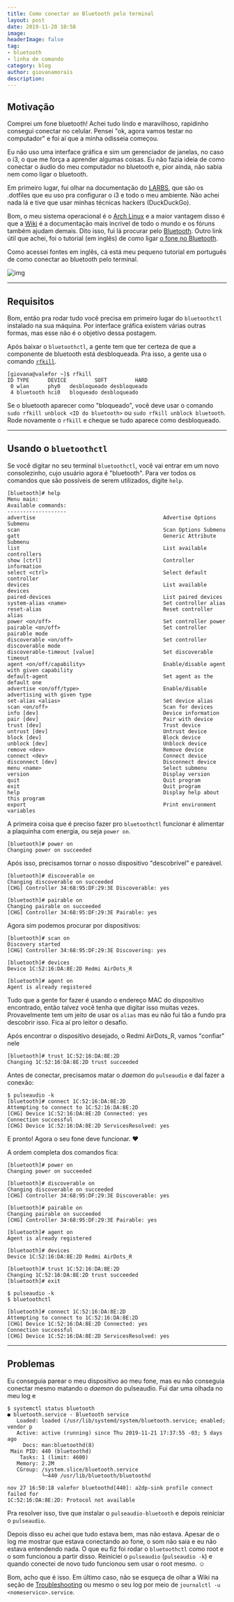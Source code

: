 ```yaml
---
title: Como conectar ao Bluetooth pelo terminal
layout: post
date: 2019-11-20 10:58
image:
headerImage: false
tag:
- bluetooth
- linha de comando
category: blog
author: giovanamorais
description:
---
```


## Motivação

Comprei um fone bluetooth! Achei tudo lindo e maravilhoso, rapidinho consegui
conectar no celular. Pensei "ok, agora vamos testar no computador" e foi aí
que a minha odisseia começou.

Eu não uso uma interface gráfica e sim um gerenciador de janelas, no caso o i3,
o que me força a aprender algumas coisas. Eu não fazia ideia de como
conectar o áudio do meu computador no bluetooth e, pior ainda, não sabia nem
como ligar o bluetooth.

Em primeiro lugar, fui olhar na documentação do [LARBS](://larbs.xyz/), que são
os .dotfiles que eu uso pra configurar o i3 e todo o meu ambiente.
Não achei nada lá e tive que usar minhas técnicas hackers (DuckDuckGo).

Bom, o meu sistema operacional é o [Arch Linux](https://www.archlinux-br.org/)
e a maior vantagem disso é que a [Wiki](https://wiki.archlinux.org/) é a
documentação mais incrível de todo o mundo e os fóruns também ajudam demais.
Dito isso, fui lá procurar pelo
[Bluetooth](https://wiki.archlinux.org/index.php/Bluetooth). Outro link útil
que achei, foi o tutorial (em inglês) de como ligar
[o fone no Bluetooth](https://wiki.archlinux.org/index.php/Bluetooth_headset).

Como acessei fontes em inglês, cá está meu pequeno tutorial em português de
como conectar ao bluetooth pelo terminal.

![img](../../assets/images/gifs/girl.gif)

---

## Requisitos

Bom, então pra rodar tudo você precisa em primeiro lugar do `bluetoothctl`
instalado na sua máquina. Por interface gráfica existem várias outras formas,
mas esse não é o objetivo dessa postagem.

Após baixar o `bluetoothctl`, a gente tem que ter certeza de que a componente
de bluetooth está desbloqueada. Pra isso, a gente usa o comando
[`rfkill`](https://linux.die.net/man/1/rfkill).


```shell
[giovana@valefor ~]$ rfkill
ID TYPE      DEVICE         SOFT         HARD
 0 wlan      phy0   desbloqueado desbloqueado
 4 bluetooth hci0   bloqueado desbloqueado
```

Se o bluetooth aparecer como "bloqueado", você deve usar o comando
`sudo rfkill unblock <ID do bluetooth>` ou `sudo rfkill unblock bluetooth`.
Rode novamente o `rfkill` e cheque se tudo aparece como desbloqueado.

---

## Usando o `bluetoothctl`

Se você digitar no seu terminal `bluetoothctl`, você vai entrar em um novo
consolezinho, cujo usuário agora é "bluetooth". Para ver todos os comandos que
são possíveis de serem utilizados, digite `help`.

```shell
[bluetooth]# help
Menu main:
Available commands:
-------------------
advertise                                         Advertise Options Submenu
scan                                              Scan Options Submenu
gatt                                              Generic Attribute Submenu
list                                              List available controllers
show [ctrl]                                       Controller information
select <ctrl>                                     Select default controller
devices                                           List available devices
paired-devices                                    List paired devices
system-alias <name>                               Set controller alias
reset-alias                                       Reset controller alias
power <on/off>                                    Set controller power
pairable <on/off>                                 Set controller pairable mode
discoverable <on/off>                             Set controller discoverable mode
discoverable-timeout [value]                      Set discoverable timeout
agent <on/off/capability>                         Enable/disable agent with given capability
default-agent                                     Set agent as the default one
advertise <on/off/type>                           Enable/disable advertising with given type
set-alias <alias>                                 Set device alias
scan <on/off>                                     Scan for devices
info [dev]                                        Device information
pair [dev]                                        Pair with device
trust [dev]                                       Trust device
untrust [dev]                                     Untrust device
block [dev]                                       Block device
unblock [dev]                                     Unblock device
remove <dev>                                      Remove device
connect <dev>                                     Connect device
disconnect [dev]                                  Disconnect device
menu <name>                                       Select submenu
version                                           Display version
quit                                              Quit program
exit                                              Quit program
help                                              Display help about this program
export                                            Print environment variables
```

A primeira coisa que é preciso fazer pro `bluetoothctl` funcionar é alimentar
a plaquinha com energia, ou seja `power on`.

```shell
[bluetooth]# power on
Changing power on succeeded
```

Após isso, precisamos tornar o nosso dispositivo "descobrível" e pareável.

```shell
[bluetooth]# discoverable on
Changing discoverable on succeeded
[CHG] Controller 34:68:95:DF:29:3E Discoverable: yes

[bluetooth]# pairable on
Changing pairable on succeeded
[CHG] Controller 34:68:95:DF:29:3E Pairable: yes
```

Agora sim podemos procurar por dispositivos:

```shell
[bluetooth]# scan on
Discovery started
[CHG] Controller 34:68:95:DF:29:3E Discovering: yes

[bluetooth]# devices
Device 1C:52:16:DA:8E:2D Redmi AirDots_R

[bluetooth]# agent on
Agent is already registered
```

Tudo que a gente for fazer é usando o endereço MAC do dispositivo encontrado,
então talvez você tenha que digitar isso muitas vezes. Provavelmente tem um
jeito de usar os `alias` mas eu não fui tão a fundo pra descobrir isso. Fica aí
pro leitor o desafio.

Após encontrar o dispositivo desejado, o Redmi AirDots_R, vamos "confiar" nele

```shell
[bluetooth]# trust 1C:52:16:DA:8E:2D
Changing 1C:52:16:DA:8E:2D trust succeeded
```

Antes de conectar, precisamos matar o _daemon_ do `pulseaudio` e daí fazer a
conexão:

```shell
$ pulseaudio -k
[bluetooth]# connect 1C:52:16:DA:8E:2D
Attempting to connect to 1C:52:16:DA:8E:2D
[CHG] Device 1C:52:16:DA:8E:2D Connected: yes
Connection successful
[CHG] Device 1C:52:16:DA:8E:2D ServicesResolved: yes
```

E pronto! Agora o seu fone deve funcionar. :heart:

A ordem completa dos comandos fica:
```shell
[bluetooth]# power on
Changing power on succeeded

[bluetooth]# discoverable on
Changing discoverable on succeeded
[CHG] Controller 34:68:95:DF:29:3E Discoverable: yes

[bluetooth]# pairable on
Changing pairable on succeeded
[CHG] Controller 34:68:95:DF:29:3E Pairable: yes

[bluetooth]# agent on
Agent is already registered

[bluetooth]# devices
Device 1C:52:16:DA:8E:2D Redmi AirDots_R

[bluetooth]# trust 1C:52:16:DA:8E:2D
Changing 1C:52:16:DA:8E:2D trust succeeded
[bluetooth]# exit

$ pulseaudio -k
$ bluetoothctl

[bluetooth]# connect 1C:52:16:DA:8E:2D
Attempting to connect to 1C:52:16:DA:8E:2D
[CHG] Device 1C:52:16:DA:8E:2D Connected: yes
Connection successful
[CHG] Device 1C:52:16:DA:8E:2D ServicesResolved: yes

```

---

## Problemas

Eu conseguia parear o meu dispositivo ao meu fone, mas eu não conseguia
conectar mesmo matando o _daemon_ do pulseaudio. Fui dar uma olhada no meu log
e

```shell
$ systemctl status bluetooth
● bluetooth.service - Bluetooth service
   Loaded: loaded (/usr/lib/systemd/system/bluetooth.service; enabled; vendor p
   Active: active (running) since Thu 2019-11-21 17:37:55 -03; 5 days ago
     Docs: man:bluetoothd(8)
 Main PID: 440 (bluetoothd)
    Tasks: 1 (limit: 4600)
   Memory: 2.2M
   CGroup: /system.slice/bluetooth.service
           └─440 /usr/lib/bluetooth/bluetoothd

nov 27 16:50:18 valefor bluetoothd[440]: a2dp-sink profile connect failed for
1C:52:16:DA:8E:2D: Protocol not available

```

Pra resolver isso, tive que instalar o `pulseaudio-bluetooth` e depois
reiniciar o `pulseaudio`.

Depois disso eu achei que tudo estava bem, mas não estava. Apesar de o log me
mostrar que estava conectando ao fone, o som não saia e eu não estava
entendendo nada. O que eu fiz foi rodar o `bluetoothctl` como root e o som
funcionou a partir disso. Reiniciei o `pulseaudio` (`pulseaudio -k`) e quando
conectei de novo tudo funcionou sem usar o root mesmo. :relaxed:


Bom, acho que é isso. Em último caso, não se esqueça de olhar a
Wiki na seção de [Troubleshooting](https://wiki.archlinux.org/index.php/Bluetooth_headset#Troubleshooting!)
ou mesmo o seu log por meio de `journalctl -u <nomeservico>.service`.
